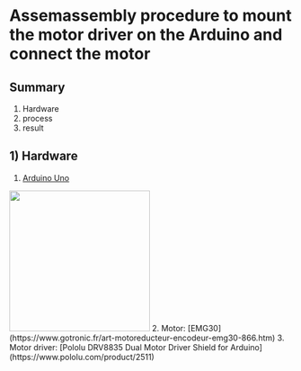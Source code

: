 # Assemassembly procedure to mount the motor driver on the Arduino and connect the motor

## Summary
1. Hardware
2. process
3. result

## 1) Hardware
1. [Arduino Uno](https://store.arduino.cc/)
<img src="(./arduino.jpg" width="250px" height="250px" />
2. Motor: [EMG30](https://www.gotronic.fr/art-motoreducteur-encodeur-emg30-866.htm)
3. Motor driver: [Pololu DRV8835 Dual Motor Driver Shield for Arduino](https://www.pololu.com/product/2511)

